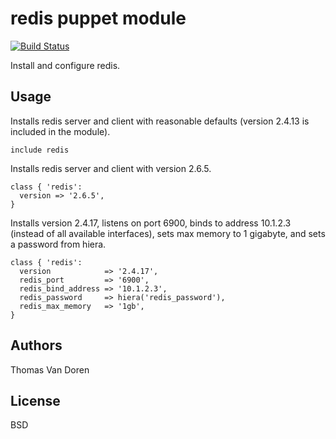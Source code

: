 redis puppet module
===================

[![Build Status](https://secure.travis-ci.org/thomasvandoren/puppet-redis.png)](http://travis-ci.org/thomasvandoren/puppet-redis)

Install and configure redis.

Usage
-----
Installs redis server and client with reasonable defaults (version 2.4.13 is included in the module).

```puppet
include redis
```

Installs redis server and client with version 2.6.5.

```puppet
class { 'redis':
  version => '2.6.5',
}
```

Installs version 2.4.17, listens on port 6900, binds to address
10.1.2.3 (instead of all available interfaces), sets max memory to 1
gigabyte, and sets a password from hiera.

```puppet
class { 'redis':
  version            => '2.4.17',
  redis_port         => '6900',
  redis_bind_address => '10.1.2.3',
  redis_password     => hiera('redis_password'),
  redis_max_memory   => '1gb',
}
```

Authors
-------
Thomas Van Doren

License
-------
BSD
